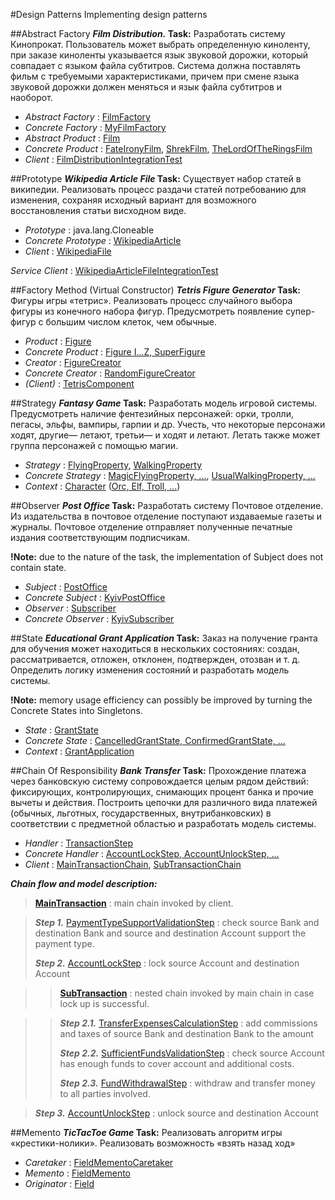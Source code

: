 #Design Patterns
Implementing design patterns

##Abstract Factory
***Film Distribution.* Task:** Разработать систему Кинопрокат. Пользователь может 
      выбрать определенную киноленту, при заказе киноленты указывается язык 
      звуковой дорожки, который совпадает с языком файла субтитров. Система 
      должна поставлять фильм с требуемыми характеристиками, причем при смене 
      языка звуковой дорожки должен меняться и язык файла субтитров и наоборот.

+ *Abstract Factory* : [FilmFactory](https://github.com/contentand/EPAM_JAVA_WEB_TRAINING_2016/blob/master/Homework_DesignPatterns/src/main/java/com/daniilyurov/training/patterns/abstractfactory/filmdistribution/FilmFactory.java)
+ *Concrete Factory* : [MyFilmFactory](https://github.com/contentand/EPAM_JAVA_WEB_TRAINING_2016/blob/master/Homework_DesignPatterns/src/main/java/com/daniilyurov/training/patterns/abstractfactory/filmdistribution/MyFilmFactory.java)
+ *Abstract Product* : [Film](https://github.com/contentand/EPAM_JAVA_WEB_TRAINING_2016/blob/master/Homework_DesignPatterns/src/main/java/com/daniilyurov/training/patterns/abstractfactory/filmdistribution/films/Film.java)
+ *Concrete Product* : [FateIronyFilm](https://github.com/contentand/EPAM_JAVA_WEB_TRAINING_2016/blob/master/Homework_DesignPatterns/src/main/java/com/daniilyurov/training/patterns/abstractfactory/filmdistribution/films/FateIronyFilm.java), [ShrekFilm](https://github.com/contentand/EPAM_JAVA_WEB_TRAINING_2016/blob/master/Homework_DesignPatterns/src/main/java/com/daniilyurov/training/patterns/abstractfactory/filmdistribution/films/ShrekFilm.java), [TheLordOfTheRingsFilm](https://github.com/contentand/EPAM_JAVA_WEB_TRAINING_2016/blob/master/Homework_DesignPatterns/src/main/java/com/daniilyurov/training/patterns/abstractfactory/filmdistribution/films/TheLordOfTheRingsFilm.java)
+ *Client* : [FilmDistributionIntegrationTest](https://github.com/contentand/EPAM_JAVA_WEB_TRAINING_2016/blob/master/Homework_DesignPatterns/src/test/java/com/daniilyurov/training/patterns/abstractfactory/filmdistribution/test/FilmDistributionIntegrationTest.java)

##Prototype
***Wikipedia Article File* Task:** Существует набор статей в википедии. Реализовать процесс 
                                   раздачи статей потребованию для изменения, сохраняя исходный
                                   вариант для возможного восстановления статьи висходном виде.

+ *Prototype* : java.lang.Cloneable
+ *Concrete Prototype* : [WikipediaArticle](https://github.com/contentand/EPAM_JAVA_WEB_TRAINING_2016/blob/master/Homework_DesignPatterns/src/main/java/com/daniilyurov/training/patterns/prototype/wikipedia/WikipediaArticle.java)
+ *Client* : [WikipediaFile](https://github.com/contentand/EPAM_JAVA_WEB_TRAINING_2016/blob/master/Homework_DesignPatterns/src/main/java/com/daniilyurov/training/patterns/prototype/wikipedia/WikipediaArticleFile.java)

*Service Client* : [WikipediaArticleFileIntegrationTest](https://github.com/contentand/EPAM_JAVA_WEB_TRAINING_2016/blob/master/Homework_DesignPatterns/src/test/java/com/daniilyurov/training/patterns/prototype/wikipedia/WikipediaArticleFileIntegrationTest.java)

##Factory Method (Virtual Constructor)
***Tetris Figure Generator* Task:** Фигуры игры «тетрис». Реализовать процесс случайного
                                    выбора фигуры из конечного набора фигур. Предусмотреть 
                                    появление супер-фигур с большим числом клеток, чем обычные.

+ *Product* : [Figure](https://github.com/contentand/EPAM_JAVA_WEB_TRAINING_2016/blob/master/Homework_DesignPatterns/src/main/java/com/daniilyurov/training/patterns/fabricmethod/tetris/Figure.java)
+ *Concrete Product* : [Figure I...Z, SuperFigure](https://github.com/contentand/EPAM_JAVA_WEB_TRAINING_2016/tree/master/Homework_DesignPatterns/src/main/java/com/daniilyurov/training/patterns/fabricmethod/tetris/figures)
+ *Creator* : [FigureCreator](https://github.com/contentand/EPAM_JAVA_WEB_TRAINING_2016/blob/master/Homework_DesignPatterns/src/main/java/com/daniilyurov/training/patterns/fabricmethod/tetris/FigureCreator.java)
+ *Concrete Creator* : [RandomFigureCreator](https://github.com/contentand/EPAM_JAVA_WEB_TRAINING_2016/blob/master/Homework_DesignPatterns/src/main/java/com/daniilyurov/training/patterns/fabricmethod/tetris/creators/RandomFigureCreator.java)
+ *(Client)* : [TetrisComponent](https://github.com/contentand/EPAM_JAVA_WEB_TRAINING_2016/blob/master/Homework_DesignPatterns/src/main/java/com/daniilyurov/training/patterns/fabricmethod/tetris/TetrisComponent.java)

##Strategy
***Fantasy Game* Task:** Разработать модель игровой системы. Предусмотреть 
наличие фентезийных персонажей: орки, тролли, пегасы, эльфы, вампиры, гарпии и др. 
Учесть, что некоторые персонажи ходят, другие— летают, третьи— и ходят и летают. 
Летать также может группа персонажей с помощью магии.

+ *Strategy* : [FlyingProperty](https://github.com/contentand/EPAM_JAVA_WEB_TRAINING_2016/blob/master/Homework_DesignPatterns/src/main/java/com/daniilyurov/training/patterns/strategy/game/properties/FlyingProperty.java), [WalkingProperty](https://github.com/contentand/EPAM_JAVA_WEB_TRAINING_2016/blob/master/Homework_DesignPatterns/src/main/java/com/daniilyurov/training/patterns/strategy/game/properties/WalkingProperty.java)
+ *Concrete Strategy* : [MagicFlyingProperty, ...](https://github.com/contentand/EPAM_JAVA_WEB_TRAINING_2016/tree/master/Homework_DesignPatterns/src/main/java/com/daniilyurov/training/patterns/strategy/game/properties/flying), [UsualWalkingProperty, ...](https://github.com/contentand/EPAM_JAVA_WEB_TRAINING_2016/tree/master/Homework_DesignPatterns/src/main/java/com/daniilyurov/training/patterns/strategy/game/properties/walking)
+ *Context* : [Character](https://github.com/contentand/EPAM_JAVA_WEB_TRAINING_2016/blob/master/Homework_DesignPatterns/src/main/java/com/daniilyurov/training/patterns/strategy/game/Character.java) ([Orc, Elf, Troll, ...](https://github.com/contentand/EPAM_JAVA_WEB_TRAINING_2016/tree/master/Homework_DesignPatterns/src/main/java/com/daniilyurov/training/patterns/strategy/game/characters))

##Observer
***Post Office* Task:** Разработать систему Почтовое отделение. Из издательства в почтовое 
отделение поступают издаваемые газеты и журналы. Почтовое отделение отправляет полученные печатные 
издания соответствующим подписчикам.

**!Note:** due to the nature of the task, the implementation of Subject does not contain state.

+ *Subject* : [PostOffice](https://github.com/contentand/EPAM_JAVA_WEB_TRAINING_2016/blob/master/Homework_DesignPatterns/src/main/java/com/daniilyurov/training/patterns/observer/postoffice/PostOffice.java)
+ *Concrete Subject* : [KyivPostOffice](https://github.com/contentand/EPAM_JAVA_WEB_TRAINING_2016/blob/master/Homework_DesignPatterns/src/main/java/com/daniilyurov/training/patterns/observer/postoffice/KyivPostOffice.java)
+ *Observer* : [Subscriber](https://github.com/contentand/EPAM_JAVA_WEB_TRAINING_2016/blob/master/Homework_DesignPatterns/src/main/java/com/daniilyurov/training/patterns/observer/postoffice/Subscriber.java)
+ *Concrete Observer* : [KyivSubscriber](https://github.com/contentand/EPAM_JAVA_WEB_TRAINING_2016/blob/master/Homework_DesignPatterns/src/main/java/com/daniilyurov/training/patterns/observer/postoffice/KyivSubscriber.java)

##State
***Educational Grant Application* Task:** Заказ на получение гранта для обучения может находиться в 
нескольких состояниях: создан, рассматривается, отложен, отклонен, подтвержден, отозван и т. д. 
Определить логику изменения состояний и разработать модель системы.

**!Note:** memory usage efficiency can possibly be improved by turning the Concrete States into Singletons.

+ *State* : [GrantState](https://github.com/contentand/EPAM_JAVA_WEB_TRAINING_2016/blob/master/Homework_DesignPatterns/src/main/java/com/daniilyurov/training/patterns/state/educationalgrant/GrantState.java)
+ *Concrete State* : [CancelledGrantState, ConfirmedGrantState, ...](https://github.com/contentand/EPAM_JAVA_WEB_TRAINING_2016/tree/master/Homework_DesignPatterns/src/main/java/com/daniilyurov/training/patterns/state/educationalgrant/grant_states)
+ *Context* : [GrantApplication](https://github.com/contentand/EPAM_JAVA_WEB_TRAINING_2016/blob/master/Homework_DesignPatterns/src/main/java/com/daniilyurov/training/patterns/state/educationalgrant/GrantApplication.java)

##Chain Of Responsibility
***Bank Transfer* Task:** Прохождение платежа через банковскую систему сопровождается 
целым рядом действий: фиксирующих, контролирующих, снимающих процент банка и прочие вычеты и действия. 
Построить цепочки для различного вида платежей (обычных, льготных, государственных, 
внутрибанковских) в соответствии с предметной областью и разработать модель системы.

+ *Handler* : [TransactionStep](https://github.com/contentand/EPAM_JAVA_WEB_TRAINING_2016/blob/master/Homework_DesignPatterns/src/main/java/com/daniilyurov/training/patterns/chain_of_responsibility/bank_transactions/transaction/TransactionStep.java)
+ *Concrete Handler* : [AccountLockStep, AccountUnlockStep, ...](https://github.com/contentand/EPAM_JAVA_WEB_TRAINING_2016/tree/master/Homework_DesignPatterns/src/main/java/com/daniilyurov/training/patterns/chain_of_responsibility/bank_transactions/transaction)
+ *Client* : [MainTransactionChain](https://github.com/contentand/EPAM_JAVA_WEB_TRAINING_2016/blob/master/Homework_DesignPatterns/src/main/java/com/daniilyurov/training/patterns/chain_of_responsibility/bank_transactions/transaction/MainTransaction.java), [SubTransactionChain](https://github.com/contentand/EPAM_JAVA_WEB_TRAINING_2016/blob/master/Homework_DesignPatterns/src/main/java/com/daniilyurov/training/patterns/chain_of_responsibility/bank_transactions/transaction/SubTransaction.java)

***Chain flow and model description:***

> [**MainTransaction**](https://github.com/contentand/EPAM_JAVA_WEB_TRAINING_2016/blob/master/Homework_DesignPatterns/src/main/java/com/daniilyurov/training/patterns/chain_of_responsibility/bank_transactions/transaction/MainTransaction.java) : main chain invoked by client.

> ***Step 1.*** [PaymentTypeSupportValidationStep](https://github.com/contentand/EPAM_JAVA_WEB_TRAINING_2016/blob/master/Homework_DesignPatterns/src/main/java/com/daniilyurov/training/patterns/chain_of_responsibility/bank_transactions/transaction/PaymentTypeSupportValidationStep.java) : check source Bank and destination Bank and source and destination Account support the payment type.
>
> ***Step 2.*** [AccountLockStep](https://github.com/contentand/EPAM_JAVA_WEB_TRAINING_2016/blob/master/Homework_DesignPatterns/src/main/java/com/daniilyurov/training/patterns/chain_of_responsibility/bank_transactions/transaction/AccountLockStep.java) : lock source Account and destination Account

>> [**SubTransaction**](https://github.com/contentand/EPAM_JAVA_WEB_TRAINING_2016/blob/master/Homework_DesignPatterns/src/main/java/com/daniilyurov/training/patterns/chain_of_responsibility/bank_transactions/transaction/SubTransaction.java) : nested chain invoked by main chain in case lock up is successful.

>> ***Step 2.1.*** [TransferExpensesCalculationStep](https://github.com/contentand/EPAM_JAVA_WEB_TRAINING_2016/blob/master/Homework_DesignPatterns/src/main/java/com/daniilyurov/training/patterns/chain_of_responsibility/bank_transactions/transaction/TransferExpensesCalculationStep.java) : add commissions and taxes of source Bank and destination Bank to the amount
>>
>> ***Step 2.2.*** [SufficientFundsValidationStep](https://github.com/contentand/EPAM_JAVA_WEB_TRAINING_2016/blob/master/Homework_DesignPatterns/src/main/java/com/daniilyurov/training/patterns/chain_of_responsibility/bank_transactions/transaction/SufficientFundsValidationStep.java) : check source Account has enough funds to cover account and additional costs.
>>
>> ***Step 2.3.*** [FundWithdrawalStep](https://github.com/contentand/EPAM_JAVA_WEB_TRAINING_2016/blob/master/Homework_DesignPatterns/src/main/java/com/daniilyurov/training/patterns/chain_of_responsibility/bank_transactions/transaction/FundWithdrawalStep.java) : withdraw and transfer money to all parties involved.

> ***Step 3.*** [AccountUnlockStep](https://github.com/contentand/EPAM_JAVA_WEB_TRAINING_2016/blob/master/Homework_DesignPatterns/src/main/java/com/daniilyurov/training/patterns/chain_of_responsibility/bank_transactions/transaction/AccountUnlockStep.java) : unlock source and destination Account

##Memento
***TicTacToe Game* Task:** Реализовать алгоритм игры «крестики-нолики». Реализовать возможность «взять назад ход»

+ *Caretaker* : [FieldMementoCaretaker]()
+ *Memento* : [FieldMemento]()
+ *Originator* : [Field]()

